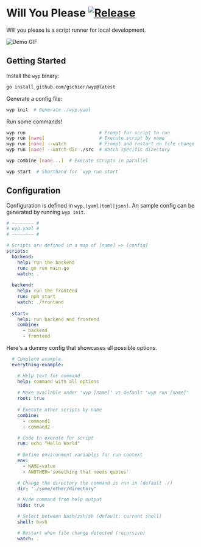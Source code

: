 # Will You Please [![Release](https://github.com/gschier/will-you-please/workflows/Release/badge.svg)](https://github.com/gschier/will-you-please/actions?query=workflow%3ARelease)

Will you please is a script runner for local development.

![Demo GIF](https://raw.githubusercontent.com/gschier/wyp/master/screenshots/demo.gif)

## Getting Started

Install the `wyp` binary:

```bash
go install github.com/gschier/wyp@latest
```

Generate a config file:

```bash
wyp init  # Generate ./wyp.yaml
```

Run some commands!

```bash
wyp run                           # Prompt for script to run
wyp run [name]                    # Execute script by name
wyp run [name] --watch            # Prompt and restart on file change
wyp run [name] --watch-dir ./src  # Watch specific directory

wyp combine [name...]  # Execute scripts in parallel

wyp start  # Shorthand for `wyp run start`
```

## Configuration

Configuration is defined in `wyp.(yaml|toml|json)`. An sample config can be generated by running `wyp init`.

```yaml
# ~~~~~~~~ #
# wyp.yaml #
# ~~~~~~~~ #

# Scripts are defined in a map of [name] => [config]
scripts:
  backend:
    help: run the backend
    run: go run main.go
    watch: .
    
  backend:
    help: run the frontend
    run: npm start
    watch: ./frontend
    
  start:
    help: run backend and frontend
    combine:
      - backend
      - frontend
```

Here's a dummy config that showcases all possible options.

```yaml  
  # Complete example
  everything-example:

    # Help text for command
    help: command with all options
  
    # Make available under "wyp [name]" vs default "wyp run [name]"
    root: true
  
    # Execute other scripts by name
    combine:
      - command1
      - command2

    # Code to execute for script
    run: echo "Hello World"
  
    # Define environment variables for run context
    env:
      - NAME=value
      - ANOTHER='something that needs quotes'

    # Change the directory the command is run in (default ./)
    dir: './some/other/directory'

    # Hide command from help output
    hide: true

    # Select between bash/zsh/sh (default: current shell)
    shell: bash

    # Restart when file change detected (recursive)
    watch: .
```
